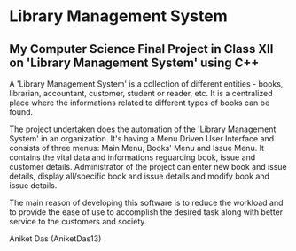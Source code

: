 # Library Management System
My Computer Science Final Project in Class XII on 'Library Management System' using C++
----------------------------------------------------------------------------------------

A 'Library Management System' is a collection of different entities - books, librarian, accountant, customer, student or reader, etc. It is a centralized place where the informations related to different types of books can be found.

The project undertaken does the automation of the 'Library Management System' in an organization. It's having a Menu Driven User Interface and consists of three menus: Main Menu, Books' Menu and Issue Menu. It contains the vital data and informations reguarding book, issue and customer details. Administrator of the project can enter new book and issue details, display all/specific book and issue details and modify book and issue details.

The main reason of developing this software is to reduce the workload and to provide the ease of use to accomplish the desired task along with better service to the customers and society.

Aniket Das (AniketDas13)